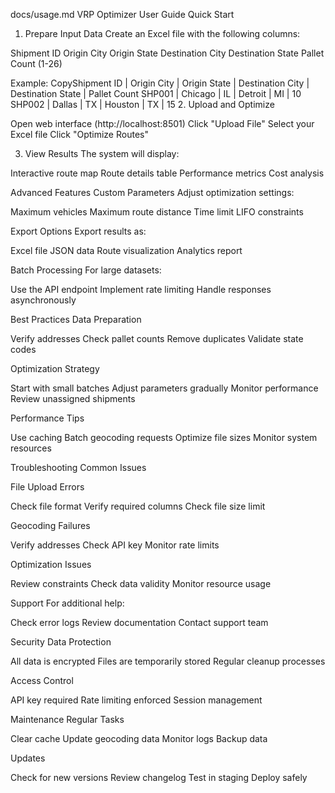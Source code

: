 docs/usage.md
VRP Optimizer User Guide
Quick Start
1. Prepare Input Data
Create an Excel file with the following columns:

Shipment ID
Origin City
Origin State
Destination City
Destination State
Pallet Count (1-26)

Example:
CopyShipment ID | Origin City | Origin State | Destination City | Destination State | Pallet Count
SHP001      | Chicago    | IL           | Detroit         | MI               | 10
SHP002      | Dallas     | TX           | Houston         | TX               | 15
2. Upload and Optimize

Open web interface (http://localhost:8501)
Click "Upload File"
Select your Excel file
Click "Optimize Routes"

3. View Results
The system will display:

Interactive route map
Route details table
Performance metrics
Cost analysis

Advanced Features
Custom Parameters
Adjust optimization settings:

Maximum vehicles
Maximum route distance
Time limit
LIFO constraints

Export Options
Export results as:

Excel file
JSON data
Route visualization
Analytics report

Batch Processing
For large datasets:

Use the API endpoint
Implement rate limiting
Handle responses asynchronously

Best Practices
Data Preparation

Verify addresses
Check pallet counts
Remove duplicates
Validate state codes

Optimization Strategy

Start with small batches
Adjust parameters gradually
Monitor performance
Review unassigned shipments

Performance Tips

Use caching
Batch geocoding requests
Optimize file sizes
Monitor system resources

Troubleshooting
Common Issues

File Upload Errors

Check file format
Verify required columns
Check file size limit


Geocoding Failures

Verify addresses
Check API key
Monitor rate limits


Optimization Issues

Review constraints
Check data validity
Monitor resource usage



Support
For additional help:

Check error logs
Review documentation
Contact support team

Security
Data Protection

All data is encrypted
Files are temporarily stored
Regular cleanup processes

Access Control

API key required
Rate limiting enforced
Session management

Maintenance
Regular Tasks

Clear cache
Update geocoding data
Monitor logs
Backup data

Updates

Check for new versions
Review changelog
Test in staging
Deploy safely